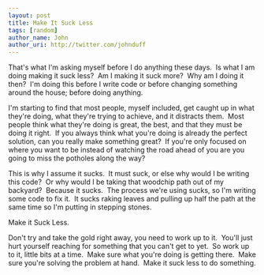 ```yaml
---
layout: post
title: Make It Suck Less
tags: [random]
author_name: John
author_uri: http://twitter.com/johnduff
---
```


<p>

That's what I'm asking myself before I do anything these days.  Is what
I am doing making it suck less?  Am I making it suck more?  Why am I
doing it then?  I'm doing this before I write code or before changing
something around the house; before doing anything.

</p>
<p>

I'm starting to find that most people, myself included, get caught up in
what they're doing, what they're trying to achieve, and it distracts
them.  Most people think what they're doing is great, the best, and that
they must be doing it right.  If you always think what you're doing is
already the perfect solution, can you really make something great?  If
you're only focused on where you want to be instead of watching the road
ahead of you are you going to miss the potholes along the way?

</p>
<p>

This is why I assume it sucks.  It must suck, or else why would I be
writing this code?  Or why would I be taking that woodchip path out of
my backyard?  Because it sucks.  The process we're using sucks, so I'm
writing some code to fix it.  It sucks raking leaves and pulling up half
the path at the same time so I'm putting in stepping stones.

</p>
<p>

Make it Suck Less.

</p>
<p>

Don't try and take the gold right away, you need to work up to it. 
You'll just hurt yourself reaching for something that you can't get to
yet.  So work up to it, little bits at a time.  Make sure what you're
doing is getting there.  Make sure you're solving the problem at hand. 
Make it suck less to do something.

</p>
